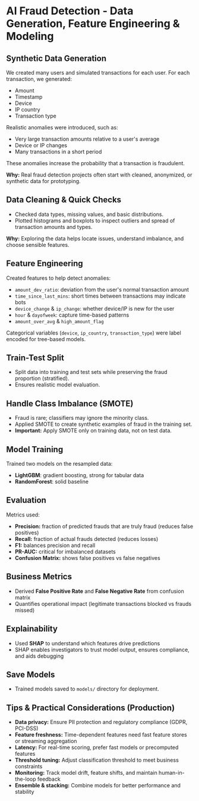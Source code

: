 # AI Fraud Detection - Data Generation, Feature Engineering & Modeling

## Synthetic Data Generation

We created many users and simulated transactions for each user. For each transaction, we generated:

* Amount
* Timestamp
* Device
* IP country
* Transaction type

Realistic anomalies were introduced, such as:

* Very large transaction amounts relative to a user's average
* Device or IP changes
* Many transactions in a short period

These anomalies increase the probability that a transaction is fraudulent.

**Why:** Real fraud detection projects often start with cleaned, anonymized, or synthetic data for prototyping.

## Data Cleaning & Quick Checks

* Checked data types, missing values, and basic distributions.
* Plotted histograms and boxplots to inspect outliers and spread of transaction amounts and types.

**Why:** Exploring the data helps locate issues, understand imbalance, and choose sensible features.

## Feature Engineering

Created features to help detect anomalies:

* `amount_dev_ratio`: deviation from the user's normal transaction amount
* `time_since_last_mins`: short times between transactions may indicate bots
* `device_change` & `ip_change`: whether device/IP is new for the user
* `hour` & `dayofweek`: capture time-based patterns
* `amount_over_avg` & `high_amount_flag`

Categorical variables (`device`, `ip_country`, `transaction_type`) were label encoded for tree-based models.

## Train-Test Split

* Split data into training and test sets while preserving the fraud proportion (stratified).
* Ensures realistic model evaluation.

## Handle Class Imbalance (SMOTE)

* Fraud is rare; classifiers may ignore the minority class.
* Applied SMOTE to create synthetic examples of fraud in the training set.
* **Important:** Apply SMOTE only on training data, not on test data.

## Model Training

Trained two models on the resampled data:

* **LightGBM**: gradient boosting, strong for tabular data
* **RandomForest**: solid baseline

## Evaluation

Metrics used:

* **Precision:** fraction of predicted frauds that are truly fraud (reduces false positives)
* **Recall:** fraction of actual frauds detected (reduces losses)
* **F1:** balances precision and recall
* **PR-AUC:** critical for imbalanced datasets
* **Confusion Matrix:** shows false positives vs false negatives

## Business Metrics

* Derived **False Positive Rate** and **False Negative Rate** from confusion matrix
* Quantifies operational impact (legitimate transactions blocked vs frauds missed)

## Explainability

* Used **SHAP** to understand which features drive predictions
* SHAP enables investigators to trust model output, ensures compliance, and aids debugging

## Save Models

* Trained models saved to `models/` directory for deployment.

## Tips & Practical Considerations (Production)

* **Data privacy:** Ensure PII protection and regulatory compliance (GDPR, PCI-DSS)
* **Feature freshness:** Time-dependent features need fast feature stores or streaming aggregation
* **Latency:** For real-time scoring, prefer fast models or precomputed features
* **Threshold tuning:** Adjust classification threshold to meet business constraints
* **Monitoring:** Track model drift, feature shifts, and maintain human-in-the-loop feedback
* **Ensemble & stacking:** Combine models for better performance and stability
